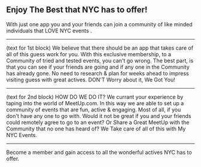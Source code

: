 ## Enjoy The Best that NYC has to offer!

  With just one app you and your friends can join a community of like minded individuals that LOVE NYC events .

---

(text for 1st block)
  We believe that there should be an app that takes care of all of this guess work for you. With this exclusive membership, to a Community of tried and tested events, you can't go wrong. The best part, is that you can see if your friends are going and if any one in the Community has already gone. No need to research & plan for weeks ahead to impress visiting guess with great actives. DON'T Worry about it, We Got You!

  ---

  (text for 2nd block)
    HOW DO WE DO IT? We currant your experience by taping into the world of MeetUp.com. In this way we are able to set up a community of events that are fun, active & engaging. Most of all, if you don't have any one to go with. Would it not be great if you and your friends could remotely agree to go to an event? Or Share a Great MeetUp with the Community that no one has heard of? We Take care of all of this with My NYC Events.  

---
Become a member and gain access to all the wonderful actives NYC has to offer.
